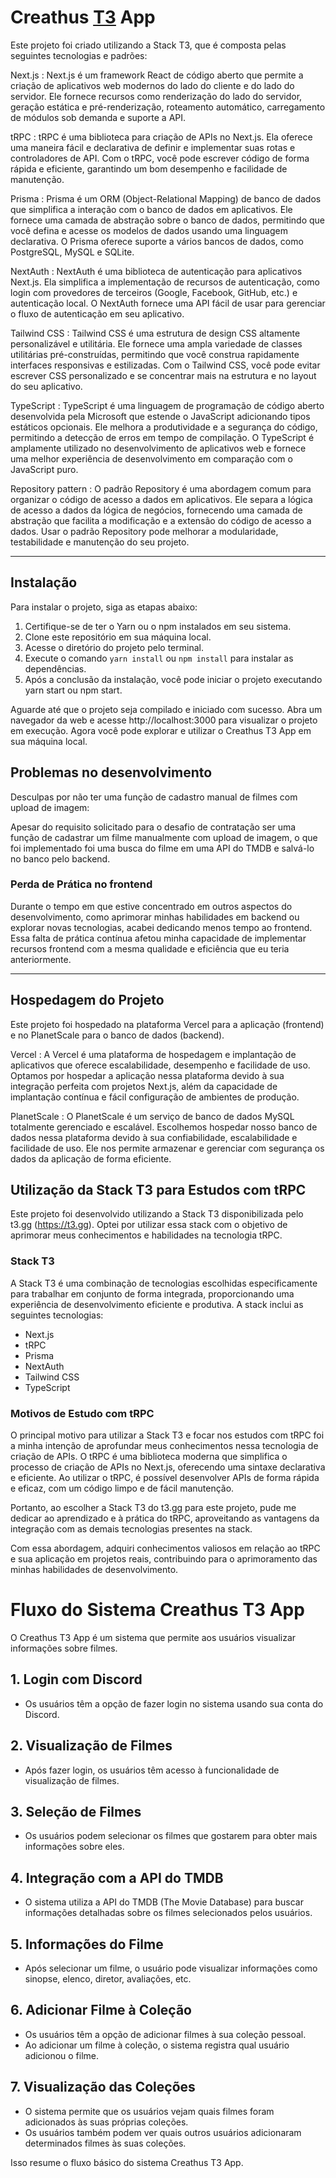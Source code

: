 # Creathus [T3](t3.gg) App

Este projeto foi criado utilizando a Stack T3, que é composta pelas seguintes tecnologias e padrões:

Next.js
: Next.js é um framework React de código aberto que permite a criação de aplicativos web modernos do lado do cliente e do lado do servidor. Ele fornece recursos como renderização do lado do servidor, geração estática e pré-renderização, roteamento automático, carregamento de módulos sob demanda e suporte a API.

tRPC
: tRPC é uma biblioteca para criação de APIs no Next.js. Ela oferece uma maneira fácil e declarativa de definir e implementar suas rotas e controladores de API. Com o tRPC, você pode escrever código de forma rápida e eficiente, garantindo um bom desempenho e facilidade de manutenção.

Prisma
: Prisma é um ORM (Object-Relational Mapping) de banco de dados que simplifica a interação com o banco de dados em aplicativos. Ele fornece uma camada de abstração sobre o banco de dados, permitindo que você defina e acesse os modelos de dados usando uma linguagem declarativa. O Prisma oferece suporte a vários bancos de dados, como PostgreSQL, MySQL e SQLite.

NextAuth
: NextAuth é uma biblioteca de autenticação para aplicativos Next.js. Ela simplifica a implementação de recursos de autenticação, como login com provedores de terceiros (Google, Facebook, GitHub, etc.) e autenticação local. O NextAuth fornece uma API fácil de usar para gerenciar o fluxo de autenticação em seu aplicativo.

Tailwind CSS
: Tailwind CSS é uma estrutura de design CSS altamente personalizável e utilitária. Ele fornece uma ampla variedade de classes utilitárias pré-construídas, permitindo que você construa rapidamente interfaces responsivas e estilizadas. Com o Tailwind CSS, você pode evitar escrever CSS personalizado e se concentrar mais na estrutura e no layout do seu aplicativo.

TypeScript
: TypeScript é uma linguagem de programação de código aberto desenvolvida pela Microsoft que estende o JavaScript adicionando tipos estáticos opcionais. Ele melhora a produtividade e a segurança do código, permitindo a detecção de erros em tempo de compilação. O TypeScript é amplamente utilizado no desenvolvimento de aplicativos web e fornece uma melhor experiência de desenvolvimento em comparação com o JavaScript puro.

Repository pattern
: O padrão Repository é uma abordagem comum para organizar o código de acesso a dados em aplicativos. Ele separa a lógica de acesso a dados da lógica de negócios, fornecendo uma camada de abstração que facilita a modificação e a extensão do código de acesso a dados. Usar o padrão Repository pode melhorar a modularidade, testabilidade e manutenção do seu projeto.

---

## Instalação

Para instalar o projeto, siga as etapas abaixo:

1. Certifique-se de ter o Yarn ou o npm instalados em seu sistema.
2. Clone este repositório em sua máquina local.
3. Acesse o diretório do projeto pelo terminal.
4. Execute o comando `yarn install` ou `npm install` para instalar as dependências.
5. Após a conclusão da instalação, você pode iniciar o projeto executando yarn start ou npm start.

Aguarde até que o projeto seja compilado e iniciado com sucesso.
Abra um navegador da web e acesse http://localhost:3000 para visualizar o projeto em execução.
Agora você pode explorar e utilizar o Creathus T3 App em sua máquina local.

## Problemas no desenvolvimento

Desculpas por não ter uma função de cadastro manual de filmes com upload de imagem:

Apesar do requisito solicitado para o desafio de contratação ser uma função de cadastrar um filme manualmente com upload de imagem, o que foi implementado foi uma busca do filme em uma API do TMDB e salvá-lo no banco pelo backend.

### Perda de Prática no frontend

Durante o tempo em que estive concentrado em outros aspectos do desenvolvimento, como aprimorar minhas habilidades em backend ou explorar novas tecnologias, acabei dedicando menos tempo ao frontend. Essa falta de prática contínua afetou minha capacidade de implementar recursos frontend com a mesma qualidade e eficiência que eu teria anteriormente.

---

## Hospedagem do Projeto

Este projeto foi hospedado na plataforma Vercel para a aplicação (frontend) e no PlanetScale para o banco de dados (backend).

Vercel
: A Vercel é uma plataforma de hospedagem e implantação de aplicativos que oferece escalabilidade, desempenho e facilidade de uso. Optamos por hospedar a aplicação nessa plataforma devido à sua integração perfeita com projetos Next.js, além da capacidade de implantação contínua e fácil configuração de ambientes de produção.

PlanetScale
: O PlanetScale é um serviço de banco de dados MySQL totalmente gerenciado e escalável. Escolhemos hospedar nosso banco de dados nessa plataforma devido à sua confiabilidade, escalabilidade e facilidade de uso. Ele nos permite armazenar e gerenciar com segurança os dados da aplicação de forma eficiente.

## Utilização da Stack T3 para Estudos com tRPC

Este projeto foi desenvolvido utilizando a Stack T3 disponibilizada pelo t3.gg (https://t3.gg). Optei por utilizar essa stack com o objetivo de aprimorar meus conhecimentos e habilidades na tecnologia tRPC.

### Stack T3

A Stack T3 é uma combinação de tecnologias escolhidas especificamente para trabalhar em conjunto de forma integrada, proporcionando uma experiência de desenvolvimento eficiente e produtiva. A stack inclui as seguintes tecnologias:

- Next.js
- tRPC
- Prisma
- NextAuth
- Tailwind CSS
- TypeScript

### Motivos de Estudo com tRPC

O principal motivo para utilizar a Stack T3 e focar nos estudos com tRPC foi a minha intenção de aprofundar meus conhecimentos nessa tecnologia de criação de APIs. O tRPC é uma biblioteca moderna que simplifica o processo de criação de APIs no Next.js, oferecendo uma sintaxe declarativa e eficiente. Ao utilizar o tRPC, é possível desenvolver APIs de forma rápida e eficaz, com um código limpo e de fácil manutenção.

Portanto, ao escolher a Stack T3 do t3.gg para este projeto, pude me dedicar ao aprendizado e à prática do tRPC, aproveitando as vantagens da integração com as demais tecnologias presentes na stack.

Com essa abordagem, adquiri conhecimentos valiosos em relação ao tRPC e sua aplicação em projetos reais, contribuindo para o aprimoramento das minhas habilidades de desenvolvimento.

# Fluxo do Sistema Creathus T3 App

O Creathus T3 App é um sistema que permite aos usuários visualizar informações sobre filmes.

## 1. Login com Discord

- Os usuários têm a opção de fazer login no sistema usando sua conta do Discord.

## 2. Visualização de Filmes

- Após fazer login, os usuários têm acesso à funcionalidade de visualização de filmes.

## 3. Seleção de Filmes

- Os usuários podem selecionar os filmes que gostarem para obter mais informações sobre eles.

## 4. Integração com a API do TMDB

- O sistema utiliza a API do TMDB (The Movie Database) para buscar informações detalhadas sobre os filmes selecionados pelos usuários.

## 5. Informações do Filme

- Após selecionar um filme, o usuário pode visualizar informações como sinopse, elenco, diretor, avaliações, etc.

## 6. Adicionar Filme à Coleção

- Os usuários têm a opção de adicionar filmes à sua coleção pessoal.
- Ao adicionar um filme à coleção, o sistema registra qual usuário adicionou o filme.

## 7. Visualização das Coleções

- O sistema permite que os usuários vejam quais filmes foram adicionados às suas próprias coleções.
- Os usuários também podem ver quais outros usuários adicionaram determinados filmes às suas coleções.

Isso resume o fluxo básico do sistema Creathus T3 App.
